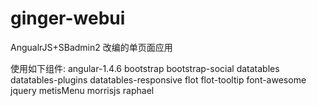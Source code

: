 # ginger-webui
AngualrJS+SBadmin2 改编的单页面应用

使用如下组件:
 angular-1.4.6
 bootstrap
 bootstrap-social
 datatables 
 datatables-plugins
 datatables-responsive
 flot
 flot-tooltip
 font-awesome
 jquery
 metisMenu
 morrisjs
 raphael
